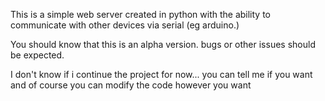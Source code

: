 This is a simple web server created in python with the ability to communicate with
other devices via serial (eg arduino.) 

You should know that this is an alpha version. bugs or other issues should
be expected.

I don't know if i continue the project for now... you can tell me if you want
and of course you can modify the code however you want
